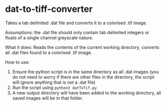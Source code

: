 # dat-to-tiff-converter

Takes a tab delimited .dat file and converts it to a colorised .tif image.

Assumptions:
the .dat file should only contain tab delimited integers or floats of a single channel greyscale nature.

What it does:
Reads the contents of the current working directory, converts all .dat files found to a colorised .tif image.

How to use:
1. Ensure the python script is in the same directory as all .dat images (you do not need to worry if there are other files in the directory, the script will ignore anything that is not a .dat file)
2. Run the script using ```python3 datToTif.py```
3. A new output directory will have been added to the working directory, all saved images will be in that folder.